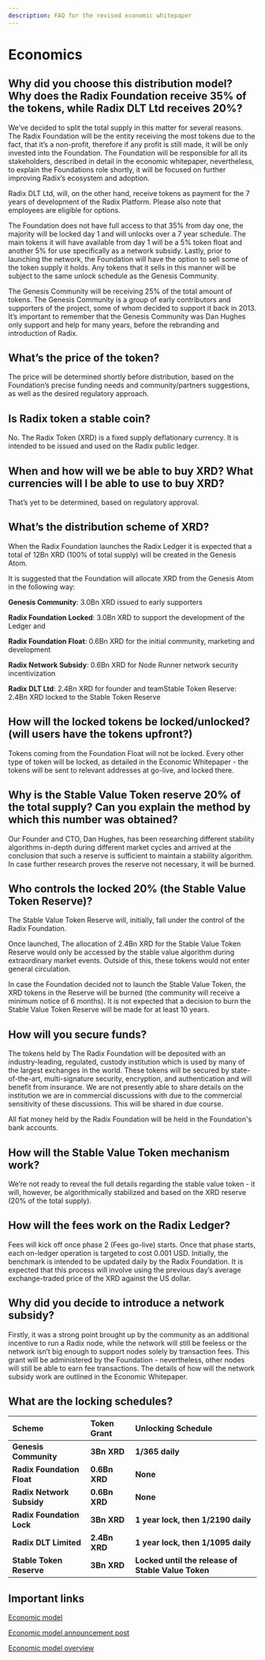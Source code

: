 ```yaml
---
description: FAQ for the revised economic whitepaper
---
```


# Economics

## **Why did you choose this distribution model? Why does the Radix Foundation receive 35% of the tokens, while Radix DLT Ltd receives 20%?**

We’ve decided to split the total supply in this matter for several reasons.  The Radix Foundation will be the entity receiving the most tokens due to the fact, that it’s a non-profit, therefore if any profit is still made, it will be only invested into the Foundation. The Foundation will be responsible for all its stakeholders, described in detail in the economic whitepaper, nevertheless, to explain the Foundations role shortly, it will be focused on further improving Radix’s ecosystem and adoption.

Radix DLT Ltd, will, on the other hand, receive tokens as payment for the 7 years of development of the Radix Platform. Please also note that employees are eligible for options.

The Foundation does not have full access to that 35% from day one, the majority will be locked day 1 and will unlocks over a 7 year schedule. The main tokens it will have available from day 1 will be a 5% token float and another 5% for use specifically as a network subsidy. Lastly, prior to launching the network, the Foundation will have the option to sell some of the token supply it holds. Any tokens that it sells in this manner will be subject to the same unlock schedule as the Genesis Community.

The Genesis Community will be receiving 25% of the total amount of tokens. The Genesis Community is a group of early contributors and supporters of the project, some of whom decided to support it back in 2013. It’s important to remember that the Genesis Community was Dan Hughes only support and help for many years, before the rebranding and introduction of Radix.

## **What’s the price of the token?**

The price will be determined shortly before distribution, based on the Foundation’s precise funding needs and community/partners suggestions, as well as the desired regulatory approach.

## **Is Radix token a stable coin?**

No. The Radix Token \(XRD\) is a fixed supply deflationary currency. It is intended to be issued and used on the Radix public ledger.

## **When and how will we be able to buy XRD? What currencies will I be able to use to buy XRD?**

That’s yet to be determined, based on regulatory approval.

## **What’s the distribution scheme of XRD?**

When the Radix Foundation launches the Radix Ledger it is expected that a total of 12Bn XRD \(100% of total supply\) will be created in the Genesis Atom.

It is suggested that the Foundation will allocate XRD from the Genesis Atom in the following way: 

**Genesis Community**: 3.0Bn XRD issued to early supporters

**Radix Foundation Locked**: 3.0Bn XRD to support the development of the Ledger and 

**Radix Foundation Float**: 0.6Bn XRD for the initial community, marketing and development 

**Radix Network Subsidy**: 0.6Bn XRD for Node Runner network security incentivization

**Radix DLT Ltd**: 2.4Bn XRD for founder and teamStable Token Reserve: 2.4Bn XRD locked to the Stable Token Reserve

## **How will the locked tokens be locked/unlocked? \(will users have the tokens upfront?\)**

Tokens coming from the Foundation Float will not be locked. Every other type of token will be locked, as detailed in the Economic Whitepaper - the tokens will be sent to relevant addresses at go-live, and locked there.

## **Why is the Stable Value Token reserve 20% of the total supply? Can you explain the method by which this number was obtained?**

Our Founder and CTO, Dan Hughes, has been researching different stability algorithms in-depth during different market cycles and arrived at the conclusion that such a reserve is sufficient to maintain a stability algorithm. In case further research proves the reserve not necessary, it will be burned.

## **Who controls the locked 20% \(the Stable Value Token Reserve\)?**

The Stable Value Token Reserve will, initially, fall under the control of the Radix Foundation. 

Once launched, The allocation of 2.4Bn XRD for the Stable Value Token Reserve would only be accessed by the stable value algorithm during extraordinary market events. Outside of this, these tokens would not enter general circulation.

In case the Foundation decided not to launch the Stable Value Token, the XRD tokens in the Reserve will be burned \(the community will receive a minimum notice of 6 months\). It is not expected that a decision to burn the Stable Value Token Reserve will be made for at least 10 years.

## **How will you secure funds?** 

  
The tokens held by The Radix Foundation will be deposited with an industry-leading, regulated, custody institution which is used by many of the largest exchanges in the world. These tokens will be secured by state-of-the-art, multi-signature security, encryption, and authentication and will benefit from insurance. We are not presently able to share details on the institution we are in commercial discussions with due to the commercial sensitivity of these discussions. This will be shared in due course.

All fiat money held by the Radix Foundation will be held in the Foundation's bank accounts.

## **How will the Stable Value Token mechanism work?**

We’re not ready to reveal the full details regarding the stable value token - it will, however, be algorithmically stabilized and based on the XRD reserve \(20% of the total supply\).

## **How will the fees work on the Radix Ledger?**

  
Fees will kick off once phase 2 \(Fees go-live\) starts. Once that phase starts, each on-ledger operation is targeted to cost 0.001 USD. Initially, the benchmark is intended to be updated daily by the Radix Foundation. It is expected that this process will involve using the previous day’s average exchange-traded price of the XRD against the US dollar.

## **Why did you decide to introduce a network subsidy?**

Firstly, it was a strong point brought up by the community as an additional incentive to run a Radix node, while the network will still be feeless or the network isn’t big enough to support nodes solely by transaction fees. This grant will be administered by the Foundation - nevertheless, other nodes will still be able to earn fee transactions. The details of how will the network subsidy work are outlined in the Economic Whitepaper.

## **What are the locking schedules?** 

| **Scheme** | **Token Grant** | **Unlocking Schedule** |
| :--- | :--- | :--- |
| **Genesis Community** | **3Bn XRD** | **1/365 daily** |
| **Radix Foundation Float** | **0.6Bn XRD** | **None** |
| **Radix Network Subsidy** | **0.6Bn XRD** | **None** |
| **Radix Foundation Lock** | **3Bn XRD** | **1 year lock, then 1/2190 daily** |
| **Radix DLT Limited** | **2.4Bn XRD** | **1 year lock, then 1/1095 daily** |
| **Stable Token Reserve** | **3Bn XRD** | **Locked until the release of Stable Value Token** |

## Important links

[Economic model](https://www.radixdlt.com/wp-content/uploads/Radix%20Economic%20Model%205.pdf)

[Economic model announcement post](https://www.radixdlt.com/post/radix-economics-proposal-v2-announcement/)

[Economic model overview](https://www.radixdlt.com/post/radix-economics-proposal-v2/)

